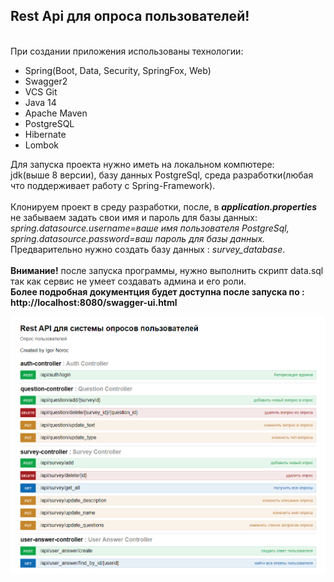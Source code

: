 <h2>Rest Api для опроса пользователей!</h2></br>
При создании приложения использованы технологии:</br>
<ul>
<li>Spring(Boot, Data, Security, SpringFox, Web)</li>
<li>Swagger2</li>
<li>VCS Git</li>
<li>Java 14</li>
<li>Apache Maven</li>
<li>PostgreSQL</li>
<li>Hibernate</li>
<li>Lombok</li>
</ul>

Для запуска проекта нужно иметь на локальном компютере:</br>
jdk(выше 8 версии), базу данных PostgreSql, среда разработки(любая что поддерживает работу с Spring-Framework).</br></br>
Клонируем проект в среду разработки, после, в <b><i>application.properties</i></b></br>
не забываем задать свои имя и пароль для базы данных:</br>
<i>spring.datasource.username=ваше имя пользователя PostgreSql, </br>
spring.datasource.password=ваш пароль для базы данных.</i></br>
Предварительно нужно создать базу данных : <i>survey_database</i>. </br></br>
<b>Внимание!</b>
после запуска программы, нужно выполнить скрипт data.sql так как сервис не умеет создавать админа и его роли.</br>
<b>Более подробная документция будет доступна после запуска по : http://localhost:8080/swagger-ui.html </b></br>


![Image alt](https://github.com/IgorNoroc/survey/blob/master/src/main/resources/img/rest-docs.png)


